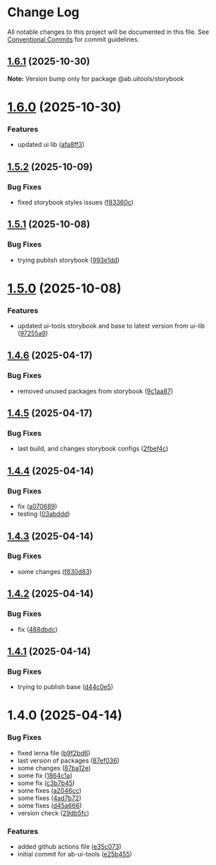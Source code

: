 # Change Log

All notable changes to this project will be documented in this file.
See [Conventional Commits](https://conventionalcommits.org) for commit guidelines.

## [1.6.1](https://github.com/ab-devtools/uilibrary/compare/@ab.uitools/storybook@1.6.0...@ab.uitools/storybook@1.6.1) (2025-10-30)

**Note:** Version bump only for package @ab.uitools/storybook

# [1.6.0](https://github.com/ab-devtools/uilibrary/compare/@ab.uitools/storybook@1.5.2...@ab.uitools/storybook@1.6.0) (2025-10-30)

### Features

- updated ui lib ([afa8ff3](https://github.com/ab-devtools/uilibrary/commit/afa8ff3c7c56eb99fb7a53fec98918270afb0e48))

## [1.5.2](https://github.com/ab-devtools/uilibrary/compare/@ab.uitools/storybook@1.5.1...@ab.uitools/storybook@1.5.2) (2025-10-09)

### Bug Fixes

- fixed storybook styles issues ([f83360c](https://github.com/ab-devtools/uilibrary/commit/f83360caba1d2ce3df3157f73535eec42289674c))

## [1.5.1](https://github.com/ab-devtools/uilibrary/compare/@ab.uitools/storybook@1.5.0...@ab.uitools/storybook@1.5.1) (2025-10-08)

### Bug Fixes

- trying publish storybook ([993e1dd](https://github.com/ab-devtools/uilibrary/commit/993e1dd7a42f5ecc1f13507180558c71fc139857))

# [1.5.0](https://github.com/ab-devtools/uilibrary/compare/@ab.uitools/storybook@1.4.6...@ab.uitools/storybook@1.5.0) (2025-10-08)

### Features

- updated ui-tools storybook and base to latest version from ui-lib ([97255a9](https://github.com/ab-devtools/uilibrary/commit/97255a9ce437ba49cbf264aedefb46dec8eb4ed0))

## [1.4.6](https://github.com/ab-devtools/uilibrary/compare/@ab.uitools/storybook@1.4.5...@ab.uitools/storybook@1.4.6) (2025-04-17)

### Bug Fixes

- removed unused packages from storybook ([9c1aa87](https://github.com/ab-devtools/uilibrary/commit/9c1aa87a3271db815ebbc72c7eeb299531929409))

## [1.4.5](https://github.com/ab-devtools/uilibrary/compare/@ab.uitools/storybook@1.4.4...@ab.uitools/storybook@1.4.5) (2025-04-17)

### Bug Fixes

- last build, and changes storybook configs ([2fbef4c](https://github.com/ab-devtools/uilibrary/commit/2fbef4ce31e1de537d975100c272adc9638bf8ac))

## [1.4.4](https://github.com/ab-devtools/uilibrary/compare/@ab.uitools/storybook@1.4.3...@ab.uitools/storybook@1.4.4) (2025-04-14)

### Bug Fixes

- fix ([a070689](https://github.com/ab-devtools/uilibrary/commit/a0706894f4abd836d4276e64e672108dd6a5846f))
- testing ([03abddd](https://github.com/ab-devtools/uilibrary/commit/03abdddd14b82ce6be4386a8dc52c2ed8548a645))

## [1.4.3](https://github.com/ab-devtools/uilibrary/compare/@ab.uitools/storybook@1.4.2...@ab.uitools/storybook@1.4.3) (2025-04-14)

### Bug Fixes

- some changes ([f830d83](https://github.com/ab-devtools/uilibrary/commit/f830d8371afc7ea62d163dab0e8d5110fddd73f2))

## [1.4.2](https://github.com/ab-devtools/uilibrary/compare/@ab.uitools/storybook@1.4.1...@ab.uitools/storybook@1.4.2) (2025-04-14)

### Bug Fixes

- fix ([488dbdc](https://github.com/ab-devtools/uilibrary/commit/488dbdc7ef95e68276a6ea39eef8f9d8d4d013e3))

## [1.4.1](https://github.com/ab-devtools/uilibrary/compare/@ab.uitools/storybook@1.4.0...@ab.uitools/storybook@1.4.1) (2025-04-14)

### Bug Fixes

- trying to publish base ([d44c0e5](https://github.com/ab-devtools/uilibrary/commit/d44c0e5d51ede1d93f1c045be7331754ca25e40f))

# 1.4.0 (2025-04-14)

### Bug Fixes

- fixed lerna file ([b9f2bd6](https://github.com/ab-devtools/uilibrary/commit/b9f2bd61996c7405289423a999d96eb00311306e))
- last version of packages ([87ef036](https://github.com/ab-devtools/uilibrary/commit/87ef036d110875749878a7abb22a2dcdd46ecbfd))
- some changes ([87ba12e](https://github.com/ab-devtools/uilibrary/commit/87ba12e360d71f53f9743ed835a46b4194349ed6))
- some fix ([1864c1a](https://github.com/ab-devtools/uilibrary/commit/1864c1a8f0e388716fa7a2b90de1a129aa0af348))
- some fix ([c3b7b45](https://github.com/ab-devtools/uilibrary/commit/c3b7b45d44c59a9d0b2be529e4411f3c64eb3bf1))
- some fixes ([a2046cc](https://github.com/ab-devtools/uilibrary/commit/a2046ccf689aef3980486df03852be0b20c198c4))
- some fixes ([4ad7b72](https://github.com/ab-devtools/uilibrary/commit/4ad7b728bb36ae130e22b742467cf83a3797ff15))
- some fixes ([d45a666](https://github.com/ab-devtools/uilibrary/commit/d45a6669c5edce31db7c2cda77bab855a33ea5fd))
- version check ([29db5fc](https://github.com/ab-devtools/uilibrary/commit/29db5fcb6ceb6df501080677eed1cc92c55d33a0))

### Features

- added github actions file ([e35c073](https://github.com/ab-devtools/uilibrary/commit/e35c07315c234766f66b7b8cc8f542fce1fdb106))
- initial commit for ab-ui-tools ([e25b455](https://github.com/ab-devtools/uilibrary/commit/e25b4551bbb8053c56e4fe4ddce9da13cd32b269))
